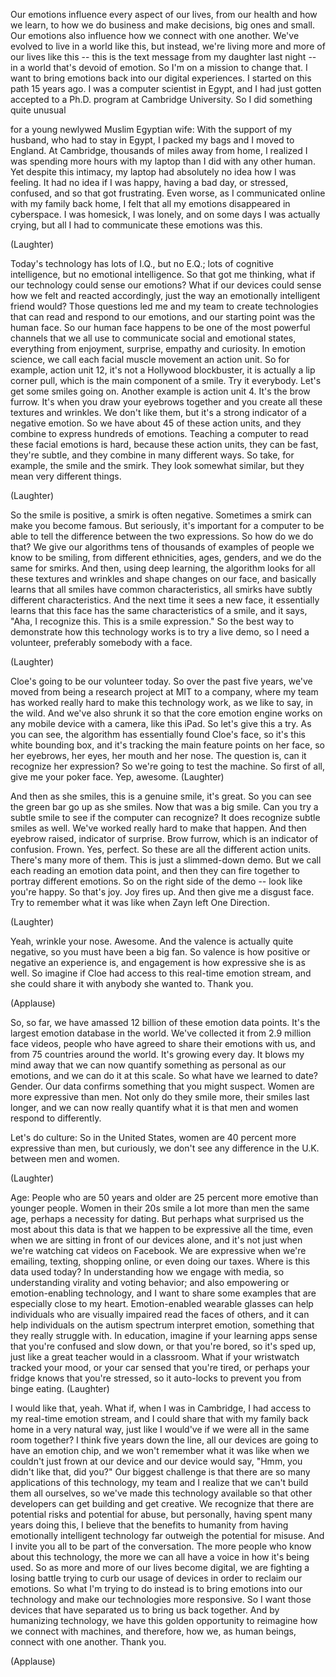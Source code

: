 
Our emotions influence
every aspect of our lives,
from our health and how we learn,
to how we do business and make decisions,
big ones and small.
Our emotions also influence
how we connect with one another.
We&#39;ve evolved to live
in a world like this,
but instead, we&#39;re living
more and more of our lives like this --
this is the text message
from my daughter last night --
in a world that&#39;s devoid of emotion.
So I&#39;m on a mission to change that.
I want to bring emotions
back into our digital experiences.
I started on this path 15 years ago.
I was a computer scientist in Egypt,
and I had just gotten accepted to
a Ph.D. program at Cambridge University.
So I did something quite unusual

for a young newlywed Muslim Egyptian wife:
With the support of my husband,
who had to stay in Egypt,
I packed my bags and I moved to England.
At Cambridge, thousands of miles
away from home,
I realized I was spending
more hours with my laptop
than I did with any other human.
Yet despite this intimacy, my laptop
had absolutely no idea how I was feeling.
It had no idea if I was happy,
having a bad day, or stressed, confused,
and so that got frustrating.
Even worse, as I communicated
online with my family back home,
I felt that all my emotions
disappeared in cyberspace.
I was homesick, I was lonely,
and on some days I was actually crying,
but all I had to communicate
these emotions was this.

(Laughter)

Today&#39;s technology
has lots of I.Q., but no E.Q.;
lots of cognitive intelligence,
but no emotional intelligence.
So that got me thinking,
what if our technology
could sense our emotions?
What if our devices could sense
how we felt and reacted accordingly,
just the way an emotionally
intelligent friend would?
Those questions led me and my team
to create technologies that can read
and respond to our emotions,
and our starting point was the human face.
So our human face happens to be
one of the most powerful channels
that we all use to communicate
social and emotional states,
everything from enjoyment, surprise,
empathy and curiosity.
In emotion science, we call each
facial muscle movement an action unit.
So for example, action unit 12,
it&#39;s not a Hollywood blockbuster,
it is actually a lip corner pull,
which is the main component of a smile.
Try it everybody. Let&#39;s get
some smiles going on.
Another example is action unit 4.
It&#39;s the brow furrow.
It&#39;s when you draw your eyebrows together
and you create all
these textures and wrinkles.
We don&#39;t like them, but it&#39;s
a strong indicator of a negative emotion.
So we have about 45 of these action units,
and they combine to express
hundreds of emotions.
Teaching a computer to read
these facial emotions is hard,
because these action units,
they can be fast, they&#39;re subtle,
and they combine in many different ways.
So take, for example,
the smile and the smirk.
They look somewhat similar,
but they mean very different things.

(Laughter)

So the smile is positive,
a smirk is often negative.
Sometimes a smirk
can make you become famous.
But seriously, it&#39;s important
for a computer to be able
to tell the difference
between the two expressions.
So how do we do that?
We give our algorithms
tens of thousands of examples
of people we know to be smiling,
from different ethnicities, ages, genders,
and we do the same for smirks.
And then, using deep learning,
the algorithm looks for all these
textures and wrinkles
and shape changes on our face,
and basically learns that all smiles
have common characteristics,
all smirks have subtly
different characteristics.
And the next time it sees a new face,
it essentially learns that
this face has the same
characteristics of a smile,
and it says, &quot;Aha, I recognize this.
This is a smile expression.&quot;
So the best way to demonstrate
how this technology works
is to try a live demo,
so I need a volunteer,
preferably somebody with a face.

(Laughter)

Cloe&#39;s going to be our volunteer today.
So over the past five years, we&#39;ve moved
from being a research project at MIT
to a company,
where my team has worked really hard
to make this technology work,
as we like to say, in the wild.
And we&#39;ve also shrunk it so that
the core emotion engine
works on any mobile device
with a camera, like this iPad.
So let&#39;s give this a try.
As you can see, the algorithm
has essentially found Cloe&#39;s face,
so it&#39;s this white bounding box,
and it&#39;s tracking the main
feature points on her face,
so her eyebrows, her eyes,
her mouth and her nose.
The question is,
can it recognize her expression?
So we&#39;re going to test the machine.
So first of all, give me your poker face.
Yep, awesome. 
(Laughter)

And then as she smiles,
this is a genuine smile, it&#39;s great.
So you can see the green bar
go up as she smiles.
Now that was a big smile.
Can you try a subtle smile
to see if the computer can recognize?
It does recognize subtle smiles as well.
We&#39;ve worked really hard
to make that happen.
And then eyebrow raised,
indicator of surprise.
Brow furrow, which is
an indicator of confusion.
Frown. Yes, perfect.
So these are all the different
action units. There&#39;s many more of them.
This is just a slimmed-down demo.
But we call each reading
an emotion data point,
and then they can fire together
to portray different emotions.
So on the right side of the demo --
look like you&#39;re happy.
So that&#39;s joy. Joy fires up.
And then give me a disgust face.
Try to remember what it was like
when Zayn left One Direction.

(Laughter)

Yeah, wrinkle your nose. Awesome.
And the valence is actually quite
negative, so you must have been a big fan.
So valence is how positive
or negative an experience is,
and engagement is how
expressive she is as well.
So imagine if Cloe had access
to this real-time emotion stream,
and she could share it
with anybody she wanted to.
Thank you.

(Applause)

So, so far, we have amassed
12 billion of these emotion data points.
It&#39;s the largest emotion
database in the world.
We&#39;ve collected it
from 2.9 million face videos,
people who have agreed
to share their emotions with us,
and from 75 countries around the world.
It&#39;s growing every day.
It blows my mind away
that we can now quantify something
as personal as our emotions,
and we can do it at this scale.
So what have we learned to date?
Gender.
Our data confirms something
that you might suspect.
Women are more expressive than men.
Not only do they smile more,
their smiles last longer,
and we can now really quantify
what it is that men and women
respond to differently.

Let&#39;s do culture: So in the United States,
women are 40 percent
more expressive than men,
but curiously, we don&#39;t see any difference
in the U.K. between men and women.

(Laughter)


Age: People who are 50 years and older
are 25 percent more emotive
than younger people.
Women in their 20s smile a lot more
than men the same age,
perhaps a necessity for dating.
But perhaps what surprised us
the most about this data
is that we happen
to be expressive all the time,
even when we are sitting
in front of our devices alone,
and it&#39;s not just when we&#39;re watching
cat videos on Facebook.
We are expressive when we&#39;re emailing,
texting, shopping online,
or even doing our taxes.
Where is this data used today?
In understanding how we engage with media,
so understanding virality
and voting behavior;
and also empowering
or emotion-enabling technology,
and I want to share some examples
that are especially close to my heart.
Emotion-enabled wearable glasses
can help individuals
who are visually impaired
read the faces of others,
and it can help individuals
on the autism spectrum interpret emotion,
something that they really struggle with.
In education, imagine
if your learning apps
sense that you&#39;re confused and slow down,
or that you&#39;re bored, so it&#39;s sped up,
just like a great teacher
would in a classroom.
What if your wristwatch tracked your mood,
or your car sensed that you&#39;re tired,
or perhaps your fridge
knows that you&#39;re stressed,
so it auto-locks to prevent you
from binge eating. 
(Laughter)

I would like that, yeah.
What if, when I was in Cambridge,
I had access to my real-time
emotion stream,
and I could share that with my family
back home in a very natural way,
just like I would&#39;ve if we were all
in the same room together?
I think five years down the line,
all our devices are going
to have an emotion chip,
and we won&#39;t remember what it was like
when we couldn&#39;t just frown at our device
and our device would say, &quot;Hmm,
you didn&#39;t like that, did you?&quot;
Our biggest challenge is that there are
so many applications of this technology,
my team and I realize that we can&#39;t
build them all ourselves,
so we&#39;ve made this technology available
so that other developers
can get building and get creative.
We recognize that
there are potential risks
and potential for abuse,
but personally, having spent
many years doing this,
I believe that the benefits to humanity
from having emotionally
intelligent technology
far outweigh the potential for misuse.
And I invite you all to be
part of the conversation.
The more people who know
about this technology,
the more we can all have a voice
in how it&#39;s being used.
So as more and more
of our lives become digital,
we are fighting a losing battle
trying to curb our usage of devices
in order to reclaim our emotions.
So what I&#39;m trying to do instead
is to bring emotions into our technology
and make our technologies more responsive.
So I want those devices
that have separated us
to bring us back together.
And by humanizing technology,
we have this golden opportunity
to reimagine how we
connect with machines,
and therefore, how we, as human beings,
connect with one another.
Thank you.

(Applause)

